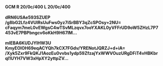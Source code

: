 #### GCM R 20/0c/400 L 20/0c/400
**dRN6USAe593SZUEP**<br/>**/g8bG2Lfz4VUIRsUuFws0yz7iSrBBY3qZcSPOsy+2NU=**<br/>**cFaqym7meL0vEWgsC4wTSvMLzqvx7ooYXAKL0yVFFrUD9oW5ZHzL7P7453vE7PBPbngcv6oKkH9H67lM...**<br/><br/>
**mIEBA6KUDJYIHW3U**<br/>**KmyEOIOH69eqACYQh7kCX7FGdv/YRENotJQRZJ+d+iA=**<br/>**/Xyk5Zxr9FkQKJ1AozEu0vvbs1ydp59ZfzajYxWWVOuzURgDFiT4vHBKbrql1UYH7VW3xHpXY2yttpZV...**